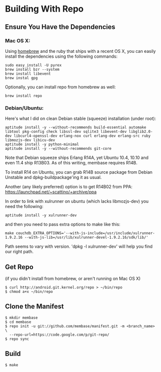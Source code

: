 # Building With Repo

## Ensure You Have the Dependencies

### Mac OS X:

Using [homebrew][homebrew] and the ruby that ships with a recent OS X,
you can easily install the dependencies using the following commands:

    sudo easy_install -U pyrex
    brew install bzr --system
    brew install libevent
    brew instal gpg

Optionally, you can install repo from homebrew as well:

    brew install repo

### Debian/Ubuntu:

Here's what I did on clean Debian stable (squeeze) installation (under root):

    aptitude install -y --without-recommends build-essential automake libtool pkg-config check libssl-dev sqlite3 libevent-dev libglib2.0-dev libcurl4-openssl-dev erlang-nox curl erlang-dev erlang-src ruby libmozjs-dev libicu-dev
    aptitude install -y python-minimal
    aptitude install -y --without-recommends git-core

Note that Debian squeeze ships Erlang R14A, yet Ubuntu 10.4, 10.10 and
even 11.4 ship R13B03. As of this writing, membase requires R14B.

To install R14 on Ubuntu, you can grab R14B source package from Debian
Unstable and dpkg-buildpackage'ing it as usual.

Another (any likely preferred) option is to get R14B02 from PPA:
https://launchpad.net/~scattino/+archive/ppa

In order to link with xulrunner on ubuntu (which lacks libmozjs-dev)
you need the following:

    aptitude install -y xulrunner-dev

and then you need to pass extra options to make like this:

    make couchdb_EXTRA_OPTIONS='--with-js-include=/usr/include/xulrunner-1.9.2.16 --with-js-lib=/usr/lib/xulrunner-devel-1.9.2.16/sdk/lib/'

Path seems to vary with version. 'dpkg -l xulrunner-dev' will help you
find our right path.

## Get Repo

(if you didn't install from homebrew, or aren't running on Mac OS X)

    $ curl http://android.git.kernel.org/repo > ~/bin/repo
    $ chmod a+x ~/bin/repo

## Clone the Manifest

    $ mkdir membase
    $ cd membase
    $ repo init -u git://github.com/membase/manifest.git -m <branch_name> \
      --repo-url=https://code.google.com/p/git-repo/
    $ repo sync

## Build

    $ make

[homebrew]: https://github.com/mxcl/homebrew
